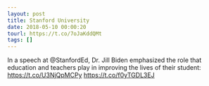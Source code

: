 ```yaml
---
layout: post
title: Stanford University
date: 2018-05-10 00:00:20
tourl: https://t.co/7oJaKddQMt
tags: []
---
```

In a speech at @StanfordEd, Dr. Jill Biden emphasized the role that education and teachers play in improving the lives of their student: https://t.co/U3NjQpMCPy https://t.co/f0yTGDL3EJ